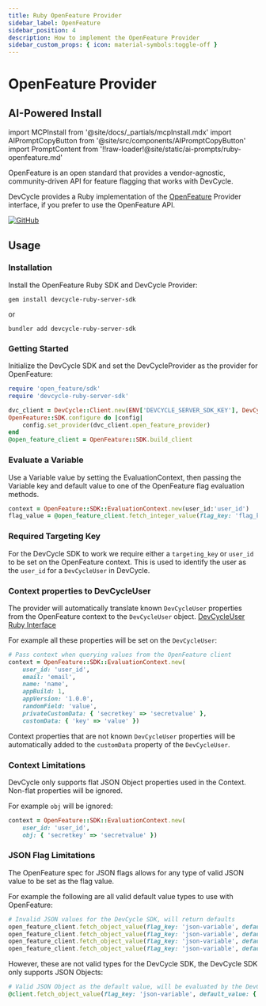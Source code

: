```yaml
---
title: Ruby OpenFeature Provider
sidebar_label: OpenFeature
sidebar_position: 4
description: How to implement the OpenFeature Provider
sidebar_custom_props: { icon: material-symbols:toggle-off }
---
```


# OpenFeature Provider

## AI-Powered Install

import MCPInstall from '@site/docs/_partials/mcpInstall.mdx'
import AIPromptCopyButton from '@site/src/components/AIPromptCopyButton'
import PromptContent from '!!raw-loader!@site/static/ai-prompts/ruby-openfeature.md'

<MCPInstall />

<AIPromptCopyButton promptContent={PromptContent} />

OpenFeature is an open standard that provides a vendor-agnostic, community-driven API for feature flagging that works with DevCycle.

DevCycle provides a Ruby implementation of the [OpenFeature](https://openfeature.dev/) Provider interface, if you prefer to use the OpenFeature API.

[![GitHub](https://img.shields.io/github/stars/devcyclehq/ruby-server-sdk.svg?style=social&label=Star&maxAge=2592000)](https://github.com/DevCycleHQ/ruby-server-sdk)

## Usage

### Installation

[//]: # 'wizard-install-start'

Install the OpenFeature Ruby SDK and DevCycle Provider:

```shell
gem install devcycle-ruby-server-sdk
```

or

```shell
bundler add devcycle-ruby-server-sdk
```

[//]: # 'wizard-install-end'

### Getting Started

[//]: # 'wizard-initialize-start'

Initialize the DevCycle SDK and set the DevCycleProvider as the provider for OpenFeature:

```ruby
require 'open_feature/sdk'
require 'devcycle-ruby-server-sdk'

dvc_client = DevCycle::Client.new(ENV['DEVCYCLE_SERVER_SDK_KEY'], DevCycle::Options.new)
OpenFeature::SDK.configure do |config|
    config.set_provider(dvc_client.open_feature_provider)
end
@open_feature_client = OpenFeature::SDK.build_client
```

[//]: # 'wizard-initialize-end'

### Evaluate a Variable

Use a Variable value by setting the EvaluationContext, then passing the Variable key and default value to one of the OpenFeature flag evaluation methods.

[//]: # 'wizard-evaluate-start'

```ruby
context = OpenFeature::SDK::EvaluationContext.new(user_id:'user_id')
flag_value = @open_feature_client.fetch_integer_value(flag_key: 'flag_key', default_value: 1, evaluation_context: context)
```

[//]: # 'wizard-evaluate-end'

### Required Targeting Key

For the DevCycle SDK to work we require either a `targeting_key` or `user_id` to be set on the OpenFeature context.
This is used to identify the user as the `user_id` for a `DevCycleUser` in DevCycle.

### Context properties to DevCycleUser

The provider will automatically translate known `DevCycleUser` properties from the OpenFeature context to the `DevCycleUser` object.
[DevCycleUser Ruby Interface](https://github.com/DevCycleHQ/ruby-server-sdk/blob/main/lib/devcycle-ruby-server-sdk/models/user.rb)

For example all these properties will be set on the `DevCycleUser`:

```ruby
# Pass context when querying values from the OpenFeature client
context = OpenFeature::SDK::EvaluationContext.new(
    user_id: 'user_id',
    email: 'email',
    name: 'name',
    appBuild: 1,
    appVersion: '1.0.0',
    randomField: 'value',
    privateCustomData: { 'secretkey' => 'secretvalue' },
    customData: { 'key' => 'value' })
```

Context properties that are not known `DevCycleUser` properties will be automatically
added to the `customData` property of the `DevCycleUser`.

### Context Limitations

DevCycle only supports flat JSON Object properties used in the Context. Non-flat properties will be ignored.

For example `obj` will be ignored:

```ruby
context = OpenFeature::SDK::EvaluationContext.new(
    user_id: 'user_id',
    obj: { 'secretkey' => 'secretvalue' })
```

### JSON Flag Limitations

The OpenFeature spec for JSON flags allows for any type of valid JSON value to be set as the flag value.

For example the following are all valid default value types to use with OpenFeature:

```ruby
# Invalid JSON values for the DevCycle SDK, will return defaults
open_feature_client.fetch_object_value(flag_key: 'json-variable', default_value: 1.0, evaluation_context: context)
open_feature_client.fetch_object_value(flag_key: 'json-variable', default_value: false, evaluation_context: context)
open_feature_client.fetch_object_value(flag_key: 'json-variable', default_value: 'string', evaluation_context: context)
open_feature_client.fetch_object_value(flag_key: 'json-variable', default_value: nil, evaluation_context: context)
```

However, these are not valid types for the DevCycle SDK, the DevCycle SDK only supports JSON Objects:

```ruby
# Valid JSON Object as the default value, will be evaluated by the DevCycle SDK
@client.fetch_object_value(flag_key: 'json-variable', default_value: { 'key' => 'value' }, evaluation_context: context)
```
